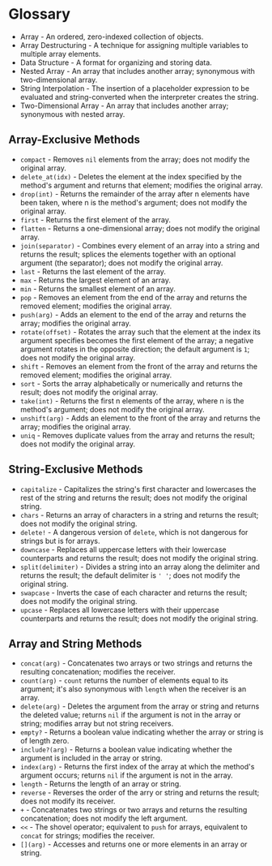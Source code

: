 # Glossary

* Array - An ordered, zero-indexed collection of objects.
* Array Destructuring - A technique for assigning multiple variables to multiple array elements.
* Data Structure - A format for organizing and storing data.
* Nested Array - An array that includes another array; synonymous with two-dimensional array.
* String Interpolation - The insertion of a placeholder expression to be evaluated and string-converted when the interpreter creates the string.
* Two-Dimensional Array - An array that includes another array; synonymous with nested array.

## Array-Exclusive Methods
* `compact` - Removes `nil` elements from the array; does not modify the original array.
* `delete_at(idx)` - Deletes the element at the index specified by the method's argument and returns that element; modifies the original array.
* `drop(int)` - Returns the remainder of the array after n elements have been taken, where n is the method's argument; does not modify the original array.
* `first` - Returns the first element of the array.
* `flatten` - Returns a one-dimensional array; does not modify the original array.
* `join(separator)` - Combines every element of an array into a string and returns the result; splices the elements together with an optional argument (the separator); does not modify the original array.
* `last` - Returns the last element of the array.
* `max` - Returns the largest element of an array.
* `min` - Returns the smallest element of an array.
* `pop` - Removes an element from the end of the array and returns the removed element; modifies the original array.
* `push(arg)` - Adds an element to the end of the array and returns the array; modifies the original array.
* `rotate(offset)` - Rotates the array such that the element at the index its argument specifies becomes the first element of the array; a negative argument rotates in the opposite direction; the default argument is `1`; does not modify the original array.
* `shift` - Removes an element from the front of the array and returns the removed element; modifies the original array.
* `sort` - Sorts the array alphabetically or numerically and returns the result; does not modify the original array.
* `take(int)` - Returns the first n elements of the array, where n is the method's argument; does not modify the original array.
* `unshift(arg)` - Adds an element to the front of the array and returns the array; modifies the original array.
* `uniq` - Removes duplicate values from the array and returns the result; does not modify the original array.


## String-Exclusive Methods
* `capitalize` - Capitalizes the string's first character and lowercases the rest of the string and returns the result; does not modify the original string.
* `chars` - Returns an array of characters in a string and returns the result; does not modify the original string.
* `delete!` - A dangerous version of `delete`, which is not dangerous for strings but is for arrays.
* `downcase` - Replaces all uppercase letters with their lowercase counterparts and returns the result; does not modify the original string.
* `split(delimiter)` - Divides a string into an array along the delimiter and returns the result; the default delimiter is `' '`; does not modify the original string.
* `swapcase` - Inverts the case of each character and returns the result; does not modify the original string.
* `upcase` - Replaces all lowercase letters with their uppercase counterparts and returns the result; does not modify the original string.


## Array and String Methods
* `concat(arg)` - Concatenates two arrays or two strings and returns the resulting concatenation; modifies the receiver.
* `count(arg)` - `count` returns the number of elements equal to its argument; it's also synonymous with `length` when the receiver is an array.
* `delete(arg)` - Deletes the argument from the array or string and returns the deleted value; returns `nil` if the argument is not in the array or string; modifies array but not string receivers.
* `empty?` - Returns a boolean value indicating whether the array or string is of length zero.
* `include?(arg)` - Returns a boolean value indicating whether the argument is included in the array or string.
* `index(arg)` - Returns the first index of the array at which the method's argument occurs; returns `nil` if the argument is not in the array.
* `length` - Returns the length of an array or string.
* `reverse` - Reverses the order of the arry or string and returns the result; does not modify its receiver.
* `+` - Concatenates two strings or two arrays and returns the resulting concatenation; does not modify the left argument.
* `<<` - The shovel operator; equivalent to `push` for arrays, equivalent to `concat` for strings; modifies the receiver.
* `[](arg)` - Accesses and returns one or more elements in an array or string.

